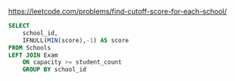  https://leetcode.com/problems/find-cutoff-score-for-each-school/

```sql
SELECT 
    school_id,
    IFNULL(MIN(score),-1) AS score
FROM Schools
LEFT JOIN Exam
    ON capacity >= student_count
    GROUP BY school_id
```